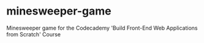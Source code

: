 # minesweeper-game
Minesweeper game for the Codecademy 'Build Front-End Web Applications from Scratch' Course
